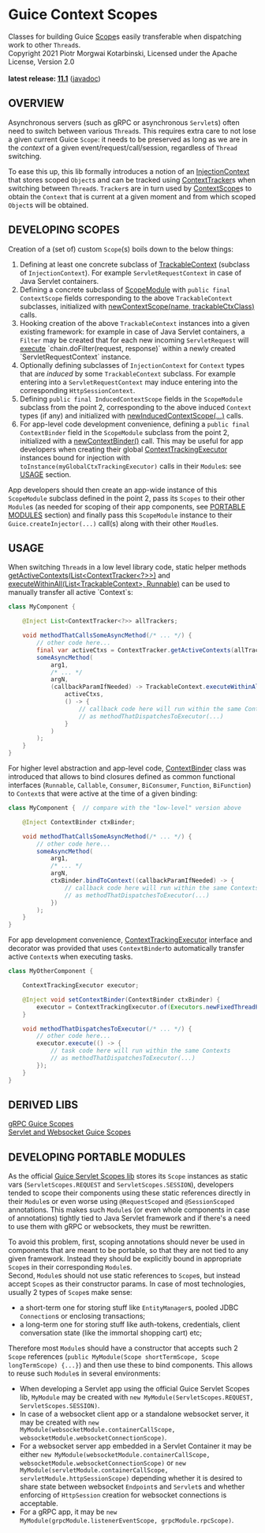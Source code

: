 # Guice Context Scopes

Classes for building Guice [Scope](https://google.github.io/guice/api-docs/6.0.0/javadoc/com/google/inject/Scope.html)s easily transferable when dispatching work to other `Thread`s.<br/>
Copyright 2021 Piotr Morgwai Kotarbinski, Licensed under the Apache License, Version 2.0<br/>
<br/>
**latest release: [11.1](https://search.maven.org/artifact/pl.morgwai.base/guice-context-scopes/11.1/jar)**
([javadoc](https://javadoc.io/doc/pl.morgwai.base/guice-context-scopes/11.1))


## OVERVIEW

Asynchronous servers (such as gRPC or asynchronous `Servlet`s) often need to switch between various `Thread`s. This requires extra care to not lose a given current Guice `Scope`: it needs to be preserved as long as we are in the  _context_  of a given event/request/call/session, regardless of `Thread` switching.

To ease this up, this lib formally introduces a notion of an [InjectionContext](https://javadoc.io/doc/pl.morgwai.base/guice-context-scopes/latest/pl/morgwai/base/guice/scopes/InjectionContext.html) that stores scoped `Object`s and can be tracked using [ContextTracker](https://javadoc.io/doc/pl.morgwai.base/guice-context-scopes/latest/pl/morgwai/base/guice/scopes/ContextTracker.html)s when switching between `Thread`s. `Tracker`s are in turn used by [ContextScope](https://javadoc.io/doc/pl.morgwai.base/guice-context-scopes/latest/pl/morgwai/base/guice/scopes/ContextScope.html)s to obtain the `Context` that is current at a given moment and from which scoped `Object`s will be obtained.


## DEVELOPING SCOPES

Creation of a (set of) custom `Scope`(s) boils down to the below things:
1. Defining at least one concrete subclass of [TrackableContext](https://javadoc.io/doc/pl.morgwai.base/guice-context-scopes/latest/pl/morgwai/base/guice/scopes/TrackableContext.html) (subclass of `InjectionContext`). For example `ServletRequestContext` in case of Java Servlet containers.
1. Defining a concrete subclass of [ScopeModule](https://javadoc.io/doc/pl.morgwai.base/guice-context-scopes/latest/pl/morgwai/base/guice/scopes/ScopeModule.html) with `public final ContextScope` fields corresponding to the above `TrackableContext` subclasses, initialized with [newContextScope(name, trackableCtxClass)](https://javadoc.io/doc/pl.morgwai.base/guice-context-scopes/latest/pl/morgwai/base/guice/scopes/ScopeModule.html#newContextScope(java.lang.String,java.lang.Class)) calls.
1. Hooking creation of the above `TrackableContext` instances into a given existing framework: for example in case of Java Servlet containers, a `Filter` may be created that for each new incoming `ServletRequest` will [execute](https://javadoc.io/doc/pl.morgwai.base/guice-context-scopes/latest/pl/morgwai/base/guice/scopes/TrackableContext.html#executeWithinSelf(java.util.concurrent.Callable)) `chain.doFilter(request, response)` within a newly created `ServletRequestContext` instance.
1. Optionally defining subclasses of `InjectionContext` for `Context` types that are _induced_ by some `TrackableContext` subclass. For example entering into a `ServletRequestContext` may induce entering into the corresponding `HttpSessionContext`.
1. Defining `public final InducedContextScope` fields in the `ScopeModule` subclass from the point 2, corresponding to the above induced `Context` types (if any) and initialized with [newInducedContextScope(...)](https://javadoc.io/doc/pl.morgwai.base/guice-context-scopes/latest/pl/morgwai/base/guice/scopes/ScopeModule.html#newInducedContextScope(java.lang.String,java.lang.Class,pl.morgwai.base.guice.scopes.ContextTracker,java.util.function.Function)) calls.
1. For app-level code development convenience, defining a `public final ContextBinder` field in the `ScopeModule` subclass from the point 2, initialized with a [newContextBinder()](https://javadoc.io/doc/pl.morgwai.base/guice-context-scopes/latest/pl/morgwai/base/guice/scopes/ScopeModule.html#newContextBinder()) call. This may be useful for app developers when creating their global [ContextTrackingExecutor](https://javadoc.io/doc/pl.morgwai.base/guice-context-scopes/latest/pl/morgwai/base/guice/scopes/ContextTrackingExecutor.html) instances bound for injection with `toInstance(myGlobalCtxTrackingExecutor)` calls in their `Module`s: see [USAGE](#usage) section.

App developers should then create an app-wide instance of this `ScopeModule` subclass defined in the point 2, pass its `Scopes` to their other `Module`s (as needed for scoping of their app components, see [PORTABLE MODULES](#developing-portable-modules) section) and finally pass this `ScopeModule` instance to their `Guice.createInjector(...)` call(s) along with their other `Moudle`s.


## USAGE

When switching `Thread`s in a low level library code, static helper methods [getActiveContexts(List&lt;ContextTracker&lt;?&gt;&gt;)](https://javadoc.io/doc/pl.morgwai.base/guice-context-scopes/latest/pl/morgwai/base/guice/scopes/ContextTracker.html#getActiveContexts(java.util.List)) and [executeWithinAll(List&lt;TrackableContext&gt;, Runnable)](https://javadoc.io/doc/pl.morgwai.base/guice-context-scopes/latest/pl/morgwai/base/guice/scopes/TrackableContext.html#executeWithinAll(java.util.List,java.lang.Runnable)) can be used to manually transfer all active `Context`s:
```java
class MyComponent {

    @Inject List<ContextTracker<?>> allTrackers;

    void methodThatCallsSomeAsyncMethod(/* ... */) {
        // other code here...
        final var activeCtxs = ContextTracker.getActiveContexts(allTrackers);
        someAsyncMethod(
            arg1,
            /* ... */
            argN,
            (callbackParamIfNeeded) -> TrackableContext.executeWithinAll(
                activeCtxs,
                () -> {
                    // callback code here will run within the same Contexts
                    // as methodThatDispatchesToExecutor(...)
                }
            )
        );
    }
}
```

For higher level abstraction and app-level code, [ContextBinder](https://javadoc.io/doc/pl.morgwai.base/guice-context-scopes/latest/pl/morgwai/base/guice/scopes/ContextBinder.html) class was introduced that allows to bind closures defined as common functional interfaces (`Runnable`, `Callable`, `Consumer`, `BiConsumer`, `Function`, `BiFunction`) to `Context`s that were active at the time of a given binding:
```java
class MyComponent {  // compare with the "low-level" version above

    @Inject ContextBinder ctxBinder;

    void methodThatCallsSomeAsyncMethod(/* ... */) {
        // other code here...
        someAsyncMethod(
            arg1,
            /* ... */
            argN,
            ctxBinder.bindToContext((callbackParamIfNeeded) -> {
                // callback code here will run within the same Contexts
                // as methodThatDispatchesToExecutor(...)
            })
        );
    }
}
```

For app development convenience, [ContextTrackingExecutor](https://javadoc.io/doc/pl.morgwai.base/guice-context-scopes/latest/pl/morgwai/base/guice/scopes/ContextTrackingExecutor.html) interface and decorator was provided that uses `ContextBinder`to automatically transfer active `Context`s when executing tasks.
```java
class MyOtherComponent {

    ContextTrackingExecutor executor;

    @Inject void setContextBinder(ContextBinder ctxBinder) {
        executor = ContextTrackingExecutor.of(Executors.newFixedThreadPool(5), ctxBinder);
    }

    void methodThatDispatchesToExecutor(/* ... */) {
        // other code here...
        executor.execute(() -> {
            // task code here will run within the same Contexts
            // as methodThatDispatchesToExecutor(...)
        });
    }
}
```


## DERIVED LIBS

[gRPC Guice Scopes](https://github.com/morgwai/grpc-scopes)<br/>
[Servlet and Websocket Guice Scopes](https://github.com/morgwai/servlet-scopes)


## DEVELOPING PORTABLE MODULES

As the official [Guice Servlet Scopes lib](https://github.com/google/guice/wiki/Servlets) stores its `Scope` instances as static vars (`ServletScopes.REQUEST` and `ServletScopes.SESSION`), developers tended to scope their components using these static references directly in their `Module`s or even worse using `@RequestScoped` and `@SessionScoped` annotations. This makes such `Module`s (or even whole components in case of annotations) tightly tied to Java Servlet framework and if there's a need to use them with gRPC or websockets, they must be rewritten.

To avoid this problem, first, scoping annotations should never be used in components that are meant to be portable, so that they are not tied to any given framework. Instead they should be explicitly bound in appropriate `Scope`s in their corresponding `Module`s.<br/>
Second, `Module`s should not use static references to `Scope`s, but instead accept `Scope`s as their constructor params. In case of most technologies, usually 2 types of `Scope`s make sense:
* a short-term one for storing stuff like `EntityManager`s, pooled JDBC `Connection`s or enclosing transactions;
* a long-term one for storing stuff like auth-tokens, credentials, client conversation state (like the immortal shopping cart) etc;

Therefore most `Module`s should have a constructor that accepts such 2 `Scope` references (`public MyModule(Scope shortTermScope, Scope longTermScope) {...}`) and then use these to bind components. This allows to reuse such `Module`s in several environments:
* When developing a Servlet app using the official Guice Servlet Scopes lib, `MyModule` may be created with `new MyModule(ServletScopes.REQUEST, ServletScopes.SESSION)`.
* In case of a websocket client app or a standalone websocket server, it may be created with `new MyModule(websocketModule.containerCallScope, websocketModule.websocketConnectionScope)`.
* For a websocket server app embedded in a Servlet Container it may be either `new MyModule(websocketModule.containerCallScope, websocketModule.websocketConnectionScope)` or `new MyModule(servletModule.containerCallScope, servletModule.httpSessionScope)` depending whether it is desired to share state between websocket `Endpoint`s and `Servlet`s and whether enforcing of `HttpSession` creation for websocket connections is acceptable.
* For a gRPC app, it may be `new MyModule(grpcModule.listenerEventScope, grpcModule.rpcScope)`.

